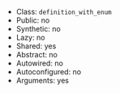 - Class: `definition_with_enum`
- Public: no
- Synthetic: no
- Lazy: no
- Shared: yes
- Abstract: no
- Autowired: no
- Autoconfigured: no
- Arguments: yes